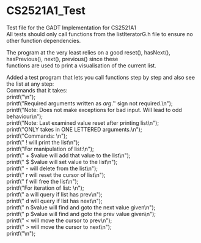 # CS2521A1_Test
Test file for the GADT Implementation for CS2521A1 <br />
All tests should only call functions from the listIteratorG.h file to ensure no other function dependencies.<br />

The program at the very least relies on a good reset(), hasNext(), hasPrevious(), next(), previous() since these <br /> 
functions are used to print a visualisation of the current list.

Added a test program that lets you call functions step by step and also see the list at any step:<br />
  Commands that it takes:<br />
        printf("\n");<br />
        printf("Required arguments written as $arg. '$' sign not required.\n");<br />
        printf("Note: Does not make exceptions for bad input. Will lead to odd behaviour\n");<br />
        printf("Note: Last examined value reset after printing list\n");<br />
        printf("ONLY takes in ONE LETTERED arguments.\n");<br />
        printf("Commands: \n");<br />
        printf("    !           will print the list\n");<br />
        printf("For manipulation of list:\n");<br />
        printf("    + $value    will add that value to the list\n");<br />
        printf("    $ $value    will set value to the list\n");<br />
        printf("    -           will delete from the list\n");<br />
        printf("    r           will reset the cursor of list\n");<br />
        printf("    f           will free the list\n");<br />
        printf("For iteration of list: \n");<br />
        printf("    a           will query if list has prev\n");<br />
        printf("    d           will query if list has next\n");<br />
        printf("    n $value    will find and goto the next value given\n");<br />
        printf("    p $value    will find and goto the prev value given\n");<br />
        printf("    <           will move the cursor to prev\n");<br />
        printf("    >           will move the cursor to next\n");<br />
        printf("\n");<br />
